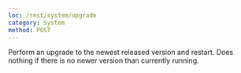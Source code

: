 ```yaml
---
loc: /rest/system/upgrade
category: System
method: POST
---
```


Perform an upgrade to the newest released version and restart. Does nothing if there is no newer version than currently running.

